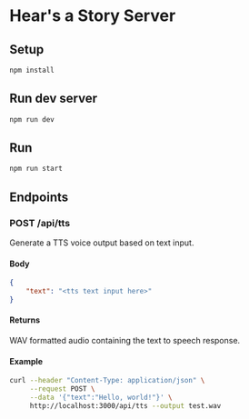 # Hear's a Story Server

## Setup

```bash
npm install
```

## Run dev server

```bash
npm run dev
```

## Run

```bash
npm run start
```

## Endpoints

### POST /api/tts

Generate a TTS voice output based on text input.

#### Body

```json
{
	"text": "<tts text input here>"
}
```

#### Returns

WAV formatted audio containing the text to speech response.

#### Example

```bash
curl --header "Content-Type: application/json" \
     --request POST \
	 --data '{"text":"Hello, world!"}' \
	 http://localhost:3000/api/tts --output test.wav
```
